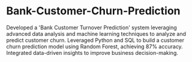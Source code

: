 # Bank-Customer-Churn-Prediction
Developed a 'Bank Customer Turnover Prediction' system leveraging advanced data analysis and machine learning techniques to analyze and predict customer churn. Leveraged Python and SQL to build a customer churn prediction model using Random Forest, achieving 87% accuracy. Integrated data-driven insights to improve business decision-making.
